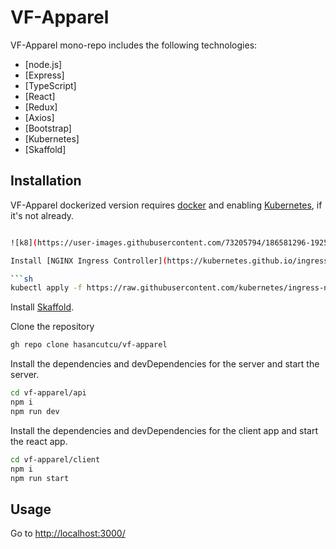 # VF-Apparel
VF-Apparel mono-repo includes the following technologies:

- [node.js]
- [Express]
- [TypeScript]
- [React]
- [Redux]
- [Axios]
- [Bootstrap]
- [Kubernetes]
- [Skaffold]

## Installation

VF-Apparel dockerized version requires [docker](https://www.docker.com/) and enabling [Kubernetes](https://kubernetes.io/), if it's not already.

```bash

![k8](https://user-images.githubusercontent.com/73205794/186581296-1925d047-aee7-406d-9044-d044e5e5ac46.png)

Install [NGINX Ingress Controller](https://kubernetes.github.io/ingress-nginx/deploy/).

```sh
kubectl apply -f https://raw.githubusercontent.com/kubernetes/ingress-nginx/controller-v1.3.0/deploy/static/provider/cloud/deploy.yaml
```
Install [Skaffold](https://skaffold.dev/docs/install/#standalone-binary).


Clone the repository

```sh
gh repo clone hasancutcu/vf-apparel
```

Install the dependencies and devDependencies for the server and start the server.

```sh
cd vf-apparel/api
npm i
npm run dev
```

Install the dependencies and devDependencies for the client app and start the react app.

```sh
cd vf-apparel/client
npm i
npm run start
```

## Usage
Go to [http://localhost:3000/](http://localhost:3000/)
